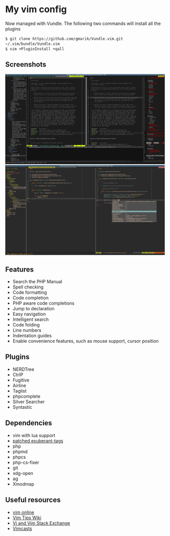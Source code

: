 # My vim config

Now managed with Vundle. The following two commands will install all the plugins

    $ git clone https://github.com/gmarik/Vundle.vim.git ~/.vim/bundle/Vundle.vim
    $ vim +PluginInstall +qall

## Screenshots

![screenshot](/vim.png)
![screenshot](/vim2.png)

## Features

* Search the PHP Manual
* Spell checking
* Code formatting
* Code completion
* PHP aware code completions
* Jump to declaration
* Easy navigation
* Intelligent search
* Code folding
* Line numbers
* Indentation guides
* Enable convenience features, such as mouse support, cursor position

## Plugins

* NERDTree
* CtrlP
* Fugitive
* Airline
* Taglist
* phpcomplete
* Silver Searcher
* Syntastic

## Dependencies

* vim with lua support
* [patched exuberant-tags](https://github.com/shawncplus/phpcomplete.vim/wiki/Patched-ctags)
* php
* phpmd
* phpcs
* php-cs-fixer
* git
* xdg-open
* ag
* Xmodmap

## Useful resources

* [vim online](http://www.vim.org)
* [Vim Tips Wiki](http://vim.wikia.com/wiki/Vim_Tips_Wiki)
* [Vi and Vim Stack Exchange](http://vi.stackexchange.com)
* [Vimcasts](http://vimcasts.org)
